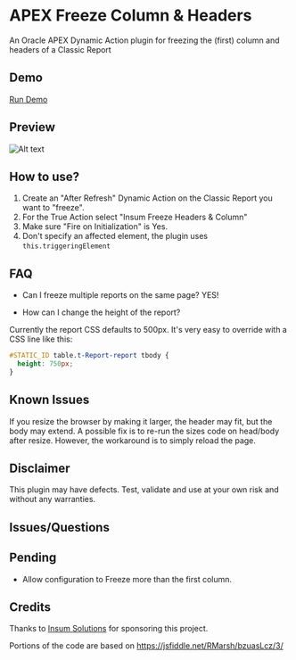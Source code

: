 # APEX Freeze Column & Headers

An Oracle APEX Dynamic Action plugin for freezing the (first) column and headers of a Classic Report


## Demo
[Run Demo](https://apex.oracle.com/pls/apex/f?p=46011:70)

## Preview
![Alt text](/preview.gif?raw=true "Preview")

## How to use?

1. Create an "After Refresh" Dynamic Action on the Classic Report you want to "freeze".
2. For the True Action select "Insum Freeze Headers & Column"
3. Make sure "Fire on Initialization" is Yes.
4. Don't specify an affected element, the plugin uses `this.triggeringElement`

## FAQ
* Can I freeze multiple reports on the same page?  YES!

* How can I change the height of the report?

Currently the report CSS defaults to 500px. It's very easy to override with a CSS line like this:

```css
#STATIC_ID table.t-Report-report tbody {
  height: 750px;
}
```

## Known Issues
If you resize the browser by making it larger, the header may fit, but the body may extend. A possible fix is to re-run the sizes code on head/body after resize. However, the workaround is to simply reload the page.


## Disclaimer
This plugin may have defects. Test, validate and use at your own risk and without any warranties.




## Issues/Questions


## Pending
* Allow configuration to Freeze more than the first column.

## Credits
Thanks to [Insum Solutions](https://insum.ca) for sponsoring this project.

Portions of the code are based on https://jsfiddle.net/RMarsh/bzuasLcz/3/

